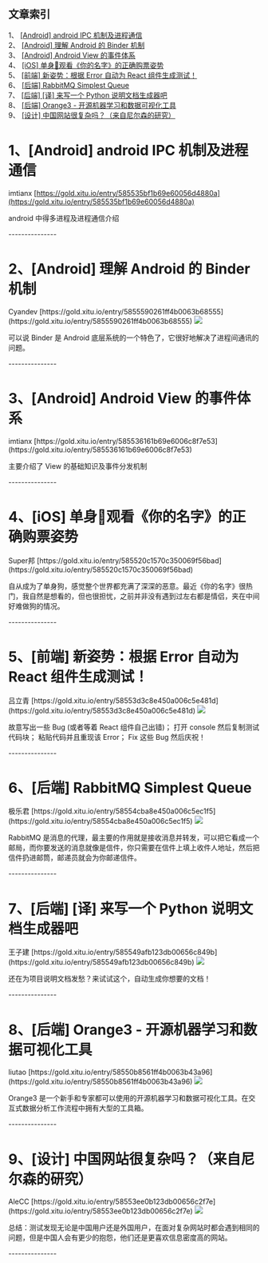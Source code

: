 ## 文章索引
1、 <a href="#1android-android-ipc-机制及进程通信" >[Android] android IPC 机制及进程通信</a><br/>
2、 <a href="#2android-理解-android-的-binder-机制" >[Android] 理解 Android 的 Binder 机制</a><br/>
3、 <a href="#3android-android-view-的事件体系" >[Android] Android View 的事件体系</a><br/>
4、 <a href="#4ios-单身🐶观看你的名字的正确购票姿势" >[iOS] 单身🐶观看《你的名字》的正确购票姿势</a><br/>
5、 <a href="#5前端-新姿势根据-error-自动为-react-组件生成测试" >[前端] 新姿势：根据 Error 自动为 React 组件生成测试！</a><br/>
6、 <a href="#6后端-rabbitmq-simplest-queue" >[后端] RabbitMQ Simplest Queue</a><br/>
7、 <a href="#7后端-译-来写一个-python-说明文档生成器吧" >[后端] [译] 来写一个 Python 说明文档生成器吧</a><br/>
8、 <a href="#8后端-orange3---开源机器学习和数据可视化工具" >[后端] Orange3 - 开源机器学习和数据可视化工具</a><br/>
9、 <a href="#9设计-中国网站很复杂吗来自尼尔森的研究" >[设计] 中国网站很复杂吗？（来自尼尔森的研究）</a><br/><h1 id="#title_0" >1、[Android] android IPC 机制及进程通信</h1>
imtianx
[https://gold.xitu.io/entry/585535bf1b69e60056d4880a](https://gold.xitu.io/entry/585535bf1b69e60056d4880a)
<p>android 中得多进程及进程通信介绍</p><p></p>
---------------
<h1 id="#title_1" >2、[Android] 理解 Android 的 Binder 机制</h1>
Cyandev
[https://gold.xitu.io/entry/5855590261ff4b0063b68555](https://gold.xitu.io/entry/5855590261ff4b0063b68555)
<img src="https://dn-mhke0kuv.qbox.me/0be504245671442b3163.png?imageView/2/w/800/h/600/q/80/format/png"/><p>可以说 Binder 是 Android 底层系统的一个特色了，它很好地解决了进程间通讯的问题。</p><p></p>
---------------
<h1 id="#title_2" >3、[Android] Android View 的事件体系</h1>
imtianx
[https://gold.xitu.io/entry/585536161b69e6006c8f7e53](https://gold.xitu.io/entry/585536161b69e6006c8f7e53)
<p>主要介绍了 View 的基础知识及事件分发机制</p><p></p>
---------------
<h1 id="#title_3" >4、[iOS] 单身🐶观看《你的名字》的正确购票姿势</h1>
Super邦
[https://gold.xitu.io/entry/585520c1570c350069f56bad](https://gold.xitu.io/entry/585520c1570c350069f56bad)
<p>自从成为了单身狗，感觉整个世界都充满了深深的恶意。最近《你的名字》很热门，我自然是想看的，但也很担忧，之前并非没有遇到过左右都是情侣，夹在中间好难做狗的情况。</p><p></p>
---------------
<h1 id="#title_4" >5、[前端] 新姿势：根据 Error 自动为 React 组件生成测试！</h1>
吕立青
[https://gold.xitu.io/entry/58553d3c8e450a006c5e481d](https://gold.xitu.io/entry/58553d3c8e450a006c5e481d)
<img src="https://dn-mhke0kuv.qbox.me/f12f4a997f44af24d334.jpg?imageView/2/w/800/h/600/q/80/format/png"/><p>故意写出一些 Bug (或者等着 React 组件自己出错)；
打开 console 然后复制测试代码块；
粘贴代码并且重现该 Error；
Fix 这些 Bug 然后庆祝！</p><p></p>
---------------
<h1 id="#title_5" >6、[后端] RabbitMQ Simplest Queue</h1>
极乐君
[https://gold.xitu.io/entry/58554cba8e450a006c5ec1f5](https://gold.xitu.io/entry/58554cba8e450a006c5ec1f5)
<img src="https://dn-mhke0kuv.qbox.me/579eafa363b16aeb94fb.jpg?imageView/2/w/800/h/600/q/80/format/png"/><p>RabbitMQ 是消息的代理，最主要的作用就是接收消息并转发，可以把它看成一个邮局，而你要发送的消息就像是信件，你只需要在信件上填上收件人地址，然后把信件扔进邮筒，邮递员就会为你邮递信件。</p><p></p>
---------------
<h1 id="#title_6" >7、[后端] [译] 来写一个 Python 说明文档生成器吧</h1>
王子建
[https://gold.xitu.io/entry/585549afb123db00656c849b](https://gold.xitu.io/entry/585549afb123db00656c849b)
<img src="https://dn-mhke0kuv.qbox.me/63699c296af7ab1831bd.jpg?imageView/2/w/800/h/600/q/80/format/png"/><p>还在为项目说明文档发愁？来试试这个，自动生成你想要的文档！</p><p></p>
---------------
<h1 id="#title_7" >8、[后端] Orange3 - 开源机器学习和数据可视化工具</h1>
liutao
[https://gold.xitu.io/entry/58550b8561ff4b0063b43a96](https://gold.xitu.io/entry/58550b8561ff4b0063b43a96)
<img src="https://dn-mhke0kuv.qbox.me/89121da193d606586002.png?imageView/2/w/800/h/600/q/80/format/png"/><p>Orange3 是一个新手和专家都可以使用的开源机器学习和数据可视化工具。在交互式数据分析工作流程中拥有大型的工具箱。</p><p></p>
---------------
<h1 id="#title_8" >9、[设计] 中国网站很复杂吗？（来自尼尔森的研究）</h1>
AleCC
[https://gold.xitu.io/entry/58553ee0b123db00656c2f7e](https://gold.xitu.io/entry/58553ee0b123db00656c2f7e)
<img src="https://dn-mhke0kuv.qbox.me/32392999849d7d151249.png?imageView/2/w/800/h/600/q/80/format/png"/><p>总结：测试发现无论是中国用户还是外国用户，在面对复杂网站时都会遇到相同的问题，但是中国人会有更少的抱怨，他们还是更喜欢信息密度高的网站。</p><p></p>
---------------